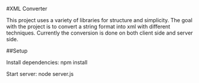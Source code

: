 #XML Converter

This project uses a variety of libraries for structure and simplicity. The goal with the project is to convert a string format into xml with different techniques.
Currently the conversion is done on both client side and server side.

 ##Setup

 Install dependencies:
    npm install

 Start server:
    node server.js
